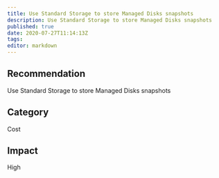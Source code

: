 ```yaml
---
title: Use Standard Storage to store Managed Disks snapshots
description: Use Standard Storage to store Managed Disks snapshots
published: true
date: 2020-07-27T11:14:13Z
tags:
editor: markdown
---
```


## Recommendation
Use Standard Storage to store Managed Disks snapshots

## Category
Cost

## Impact
High

